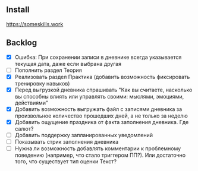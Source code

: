 ## Install

https://someskills.work

## Backlog

- [x] Ошибка: При сохранении записи в дневнике всегда указывается текущая дата, даже если выбрана другая
- [ ] Пополнить раздел Теория
- [x] Реализовать раздел Практика (добавить возможность фиксировать тренировку навыков)
- [x] Перед выгрузкой дневника спрашивать "Как вы считаете, насколько вы способны влиять или управлять своими: мыслями, эмоциями, действиями"
- [x] Добавить возможность выгружать файл с записями дневника за произвольное количество прошедших дней, а не только за неделю
- [x] Добавить ощущение праздника от факта заполнения дневника. Где салют?
- [ ] Добавить поддержку запланированных уведомлений
- [ ] Показывать стрик заполнения дневника
- [ ] Нужна ли возможность добавлять комментарии к проблемному поведению (например, что стало триггером ПП?). Или достаточно того, что существует тип оценки Текст?
